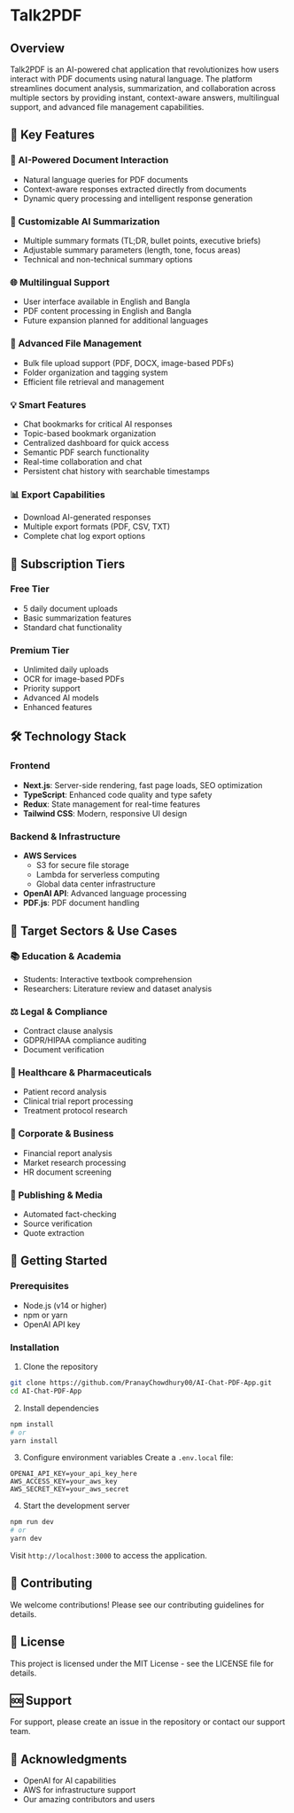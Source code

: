 # Talk2PDF

## Overview

Talk2PDF is an AI-powered chat application that revolutionizes how users interact with PDF documents using natural language. The platform streamlines document analysis, summarization, and collaboration across multiple sectors by providing instant, context-aware answers, multilingual support, and advanced file management capabilities.

## 🚀 Key Features

### 🤖 AI-Powered Document Interaction

-   Natural language queries for PDF documents
-   Context-aware responses extracted directly from documents
-   Dynamic query processing and intelligent response generation

### 📝 Customizable AI Summarization

-   Multiple summary formats (TL;DR, bullet points, executive briefs)
-   Adjustable summary parameters (length, tone, focus areas)
-   Technical and non-technical summary options

### 🌐 Multilingual Support

-   User interface available in English and Bangla
-   PDF content processing in English and Bangla
-   Future expansion planned for additional languages

### 📁 Advanced File Management

-   Bulk file upload support (PDF, DOCX, image-based PDFs)
-   Folder organization and tagging system
-   Efficient file retrieval and management

### 💡 Smart Features

-   Chat bookmarks for critical AI responses
-   Topic-based bookmark organization
-   Centralized dashboard for quick access
-   Semantic PDF search functionality
-   Real-time collaboration and chat
-   Persistent chat history with searchable timestamps

### 📊 Export Capabilities

-   Download AI-generated responses
-   Multiple export formats (PDF, CSV, TXT)
-   Complete chat log export options

## 💎 Subscription Tiers

### Free Tier

-   5 daily document uploads
-   Basic summarization features
-   Standard chat functionality

### Premium Tier

-   Unlimited daily uploads
-   OCR for image-based PDFs
-   Priority support
-   Advanced AI models
-   Enhanced features

## 🛠️ Technology Stack

### Frontend

-   **Next.js**: Server-side rendering, fast page loads, SEO optimization
-   **TypeScript**: Enhanced code quality and type safety
-   **Redux**: State management for real-time features
-   **Tailwind CSS**: Modern, responsive UI design

### Backend & Infrastructure

-   **AWS Services**
    -   S3 for secure file storage
    -   Lambda for serverless computing
    -   Global data center infrastructure
-   **OpenAI API**: Advanced language processing
-   **PDF.js**: PDF document handling

## 🎯 Target Sectors & Use Cases

### 📚 Education & Academia

-   Students: Interactive textbook comprehension
-   Researchers: Literature review and dataset analysis

### ⚖️ Legal & Compliance

-   Contract clause analysis
-   GDPR/HIPAA compliance auditing
-   Document verification

### 🏥 Healthcare & Pharmaceuticals

-   Patient record analysis
-   Clinical trial report processing
-   Treatment protocol research

### 💼 Corporate & Business

-   Financial report analysis
-   Market research processing
-   HR document screening

### 📰 Publishing & Media

-   Automated fact-checking
-   Source verification
-   Quote extraction

## 🚀 Getting Started

### Prerequisites

-   Node.js (v14 or higher)
-   npm or yarn
-   OpenAI API key

### Installation

1. Clone the repository

```bash
git clone https://github.com/PranayChowdhury00/AI-Chat-PDF-App.git
cd AI-Chat-PDF-App
```

2. Install dependencies

```bash
npm install
# or
yarn install
```

3. Configure environment variables
   Create a `.env.local` file:

```
OPENAI_API_KEY=your_api_key_here
AWS_ACCESS_KEY=your_aws_key
AWS_SECRET_KEY=your_aws_secret
```

4. Start the development server

```bash
npm run dev
# or
yarn dev
```

Visit `http://localhost:3000` to access the application.

## 🤝 Contributing

We welcome contributions! Please see our contributing guidelines for details.

## 📄 License

This project is licensed under the MIT License - see the LICENSE file for details.

## 🆘 Support

For support, please create an issue in the repository or contact our support team.

## 🌟 Acknowledgments

-   OpenAI for AI capabilities
-   AWS for infrastructure support
-   Our amazing contributors and users
